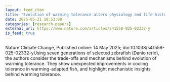 ```yaml
---
layout: feed_item
title: "Evolution of warming tolerance alters physiology and life history traits in zebrafish"
date: 2025-05-21 10:53:08
categories: [research-papers]
external_url: https://www.nature.com/articles/s41558-025-02332-y
is_feed: true
---
```


Nature Climate Change, Published online: 14 May 2025; doi:10.1038/s41558-025-02332-yUsing seven generations of selected zebrafish (Danio rerio), the authors consider the trade-offs and mechanisms behind evolution of warming tolerance. They show unexpected improvements in cooling tolerance in warming-adapted fish, and highlight mechanistic insights behind warming tolerance.
